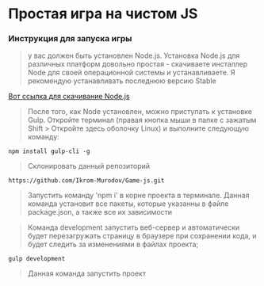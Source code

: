 # Простая игра на чистом JS

### Инструкция для запуска игры

> у вас должен быть установлен Node.js. Установка Node.js для различных платформ довольно простая - скачиваете инсталлер Node для своей операционной системы и устанавливаете. Я рекомендую устанавливать последнюю версию Stable

[Вот ссылка для скачивание Node.js](https://nodejs.org/ru/)

> После того, как Node установлен, можно приступать к установке Gulp. Откройте терминал (правая кнопка мыши в папке с зажатым Shift > Откройте здесь оболочку Linux) и выполните следующую команду:

```npm
npm install gulp-cli -g
```

> Склонировать данный репозиторий

```npm
https://github.com/Ikrom-Murodov/Game-js.git
```

> Запустить команду 'npm i' в корне проекта в терминале. Данная команда установит все пакеты, которые указанны в файле package.json, а также все их зависимости

> Команда development запустить веб-сервер и автоматически будет перезагружать страницу в браузере при сохранении кода, и будет следить за изменениями в файлах проекта;

```
gulp development
```

> Данная команда запустить проект
